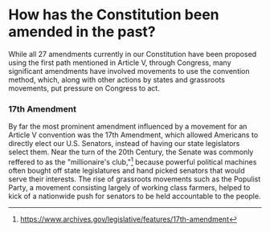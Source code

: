 # How has the Constitution been amended in the past?

While all 27 amendments currently in our Constitution have been proposed using the first path mentioned in Article V, through Congress, many significant amendments have involved movements to use the convention method, which, along with other actions by states and grassroots movements, put pressure on Congress to act.

### 17th Amendment
By far the most prominent amendment influenced by a movement for an Article V convention was the 17th Amendment, which allowed Americans to directly elect our U.S. Senators, instead of having our state legislators select them. Near the turn of the 20th Century, the Senate was commonly reffered to as the "millionaire's club,"[^1] because powerful political machines often bought off state legislatures and hand picked senators that would serve their interests. The rise of grassroots movements such as the Populist Party, a movement consisting largely of working class farmers, helped to kick of a nationwide push for senators to be held accountable to the people.

[^1]: https://www.archives.gov/legislative/features/17th-amendment
